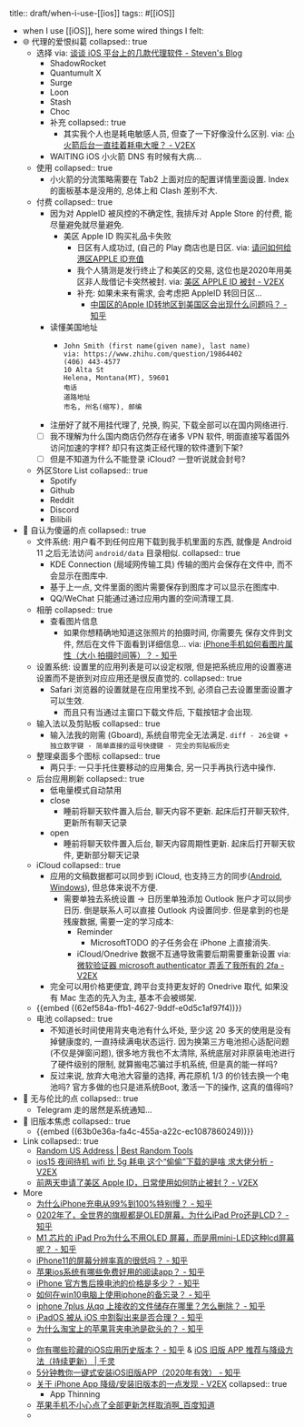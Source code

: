 title:: draft/when-i-use-[[ios]]
tags:: #[[iOS]]
- when I use [[iOS]], here some wired things I felt:
- 🌐 代理的爱恨纠葛
  collapsed:: true
  - 选择 via: [谈谈 iOS 平台上的几款代理软件 - Steven's Blog](https://blog.hly0928.com/post/talk-about-some-proxy-apps-on-ios/)
    - ShadowRocket
    - Quantumult X
    - Surge
    - Loon
    - Stash
    - Choc
    - 补充
      collapsed:: true
      - 其实我个人也是耗电敏感人员, 但查了一下好像没什么区别. via: [小火箭后台一直挂着耗电大嚒？ - V2EX](https://v2ex.com/t/641714)
    - WAITING iOS 小火箭 DNS 有时候有大病...
  - 使用
    collapsed:: true
    - 小火箭的分流策略需要在 Tab2 上面对应的配置详情里面设置. Index 的面板基本是没用的, 总体上和 Clash 差别不大.
  - 付费
    collapsed:: true
    - 因为对 AppleID 被风控的不确定性, 我排斥对 Apple Store 的付费, 能尽量避免就尽量避免.
      - 美区 Apple ID 购买礼品卡失败
        - 日区有人成功过, (自己的 Play 商店也是日区. via: [请问如何给港区APPLE ID充值](https://bgm.tv/group/topic/372135)
        - 我个人猜测是发行终止了和美区的交易, 这位也是2020年用美区非人哉借记卡突然被封. via: [美区 APPLE ID 被封 - V2EX](https://www.v2ex.com/t/720736)
        - 补充: 如果未来有需求, 会考虑把 AppleID 转回日区...
          - [中国区的Apple ID转地区到美国区会出现什么问题吗？ - 知乎](https://www.zhihu.com/question/31841333)
    - 读懂美国地址
      - ```
        John Smith (first name(given name), last name)
        via: https://www.zhihu.com/question/19864402
        (406) 443-4577
        10 Alta St
        Helena, Montana(MT), 59601
        电话
        道路地址
        市名, 州名(缩写), 邮编
        ```
    - 注册好了就不用挂代理了, 兑换, 购买, 下载全部可以在国内网络进行.
    - [ ] 我不理解为什么国内商店仍然存在诸多 VPN 软件, 明面直接写着国外访问加速的字样? 却只有这类正经代理的软件遭到下架?
    - [ ] 但是不知道为什么不能登录 iCloud? 一登听说就会封号?
  - 外区Store List
    collapsed:: true
    - Spotify
    - Github
    - Reddit
    - Discord
    - Bilibili
- 🤮 自认为傻逼的点
  collapsed:: true
  - 文件系统: 用户看不到任何应用下载到我手机里面的东西, 就像是 Android 11 之后无法访问 `android/data` 目录相似.
    collapsed:: true
    - KDE Connection (局域网传输工具) 传输的图片会保存在文件中, 而不会显示在图库中.
    - 基于上一点, 文件里面的图片需要保存到图库才可以显示在图库中.
    - QQ/WeChat 只能通过通过应用内置的空间清理工具.
  - 相册
    collapsed:: true
    - 查看图片信息
      - 如果你想精确地知道这张照片的拍摄时间, 你需要先 保存文件到文件, 然后在文件下面看到详细信息... via: [iPhone手机如何看图片属性（大小 拍摄时间等）？ - 知乎](https://www.zhihu.com/question/21087765)
  - 设置系统: 设置里的应用列表是可以设定权限, 但是把系统应用的设置塞进设置而不是嵌到对应应用还是很反直觉的.
    collapsed:: true
    - Safari 浏览器的设置就是在应用里找不到, 必须自己去设置里面设置才可以生效.
      - 而且只有当通过主窗口下载文件后, 下载按钮才会出现.
  - 输入法以及剪贴板
    collapsed:: true
    - 输入法我的刚需 (Gboard), 系统自带完全无法满足.
          ```diff
          - 26全键 + 独立数字键
          - 简单直接的逗号快捷键
          - 完全的剪贴板历史
          ```
  - 整理桌面多个图标
    collapsed:: true
    - 两只手: 一只手托住要移动的应用集合, 另一只手再执行选中操作.
  - 后台应用刷新
    collapsed:: true
    - 低电量模式自动禁用
    - close
      - 睡前将聊天软件置入后台, 聊天内容不更新. 起床后打开聊天软件, 更新所有聊天记录
    - open
      - 睡前将聊天软件置入后台, 聊天内容周期性更新. 起床后打开聊天软件, 更新部分聊天记录
  - iCloud
    collapsed:: true
    - 应用的文稿数据都可以同步到 iCloud, 也支持三方的同步([Android](https://play.google.com/store/apps/details?id=com.granita.caldavsync), [Windows](https://support.apple.com/en-us/HT204283)), 但总体来说不方便.
      - 需要单独去系统设置 -> 日历里单独添加 Outlook 账户才可以同步日历. 倒是联系人可以直接 Outlook 内设置同步. 但是拿到的也是残废数据, 需要一定的学习成本:
        - Reminder
          - MicrosoftTODO 的子任务会在 iPhone 上直接消失.
        - iCloud/Onedrive 数据不互通导致需要后期需要重新设置 via: [微软验证器 microsoft authenticator 弄丢了我所有的 2fa - V2EX](https://www.v2ex.com/t/805856)
    - 完全可以用价格更便宜, 跨平台支持更友好的 Onedrive 取代, 如果没有 Mac 生态的先入为主, 基本不会被绑架.
  - {{embed ((62ef584a-ffb1-4627-9ddf-e0d5c1af97f4))}}
  - 电池
    collapsed:: true
    - 不知道长时间使用背夹电池有什么坏处, 至少这 20 多天的使用是没有掉健康度的, 一直持续满电状态运行. 因为换第三方电池担心适配问题(不仅是弹窗问题), 很多地方我也不太清除, 系统底层对非原装电池进行了硬件级别的限制, 就算搬电芯骗过手机系统, 但是真的能一样吗?
    - 反过来说, 放弃大电池大容量的选择, 再花原机 1/3 的价钱去换一个电池吗? 官方多做的也只是进系统Boot, 激活一下的操作, 这真的值得吗?
- 💓 无与伦比的点
  collapsed:: true
  - Telegram 走的居然是系统通知...
- 🤯 旧版本焦虑
  collapsed:: true
  - {{embed ((63b0e36a-fa4c-455a-a22c-ec1087860249))}}
- Link
  collapsed:: true
  - [Random US Address | Best Random Tools](https://www.bestrandoms.com/random-address)
  - [ios15 夜间待机 wifi 比 5g 耗电 这个“偷偷”下载的是啥 求大佬分析 - V2EX](https://v2ex.com/t/855434)
  - [前两天申请了美区 Apple ID，日常使用如何防止被封？ - V2EX](https://v2ex.com/t/739530)
- More
  - [为什么iPhone充电从99%到100%特别慢？ - 知乎](https://www.zhihu.com/question/28689748)
  - [0202年了，全世界的旗舰都是OLED屏幕，为什么iPad Pro还是LCD？ - 知乎](https://www.zhihu.com/question/423238095)
  - [M1 芯片的 iPad Pro为什么不用OLED 屏幕，而是用mini-LED这种lcd屏幕呢？ - 知乎](https://www.zhihu.com/question/455830948)
  - [iPhone11的屏幕分辨率真的很低吗？ - 知乎](https://www.zhihu.com/question/368566743)
  - [苹果ios系统有哪些免费好用的阅读app？ - 知乎](https://www.zhihu.com/question/265181314)
  - [iPhone 官方售后换电池的价格是多少？ - 知乎](https://www.zhihu.com/question/22278345)
  - [如何在win10电脑上使用iphone的备忘录？ - 知乎](https://www.zhihu.com/question/374272966)
  - [iphone 7plus 从qq 上接收的文件储存在哪里？怎么删除？ - 知乎](https://www.zhihu.com/question/53759855)
  - [iPadOS 被从 iOS 中割裂出来是否合理？ - 知乎](https://www.zhihu.com/question/327998387)
  - [为什么淘宝上的苹果背夹电池是砍头的？ - 知乎](https://www.zhihu.com/question/323967346)
  -
  - [你有哪些珍藏的iOS应用历史版本？ - 知乎](https://www.zhihu.com/question/444349056/answer/1736687688) & [iOS 旧版 APP 推荐与降级方法（持续更新） | 千灵](https://qianling.pw/ios-app/)
  - [5分钟教你一键式安装iOS旧版APP（2020年有效） - 知乎](https://zhuanlan.zhihu.com/p/42947889)
  - [关于 iPhone App 降级/安装旧版本的一点发现 - V2EX](https://v2ex.com/t/854460)
    collapsed:: true
    - App Thinning
  - [苹果手机不小心点了全部更新怎样取消啊_百度知道](https://zhidao.baidu.com/question/752343517278296124.html)
  -